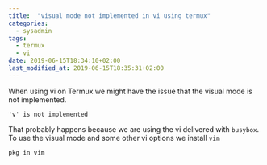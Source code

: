 ```yaml
---
title:  "visual mode not implemented in vi using termux"
categories:
  - sysadmin
tags:
  - termux
  - vi
date: 2019-06-15T18:34:10+02:00
last_modified_at: 2019-06-15T18:35:31+02:00
---
```


When using vi on Termux we might have the issue that the visual mode is not implemented.

```
'v' is not implemented 
```

That probably happens because we are using the vi delivered with `busybox`.
To use the visual mode and some other vi options we install `vim`

```
pkg in vim
```

